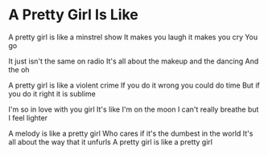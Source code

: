 # A Pretty Girl Is Like

A pretty girl is like a minstrel show
It makes you laugh it makes you cry
You go

It just isn't the same on radio
It's all about the makeup and the dancing
And the oh

A pretty girl is like a violent crime
If you do it wrong you could do time
But if you do it right it is sublime

I'm so in love with you girl
It's like I'm on the moon
I can't really breathe but I feel lighter

A melody is like a pretty girl
Who cares if it's the dumbest in the world
It's all about the way that it unfurls
A pretty girl is like a pretty girl
